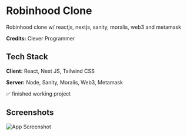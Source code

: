 # Robinhood Clone

Robinhood clone w/ reactjs, nextjs, sanity, moralis, web3 and metamask

**Credits:** Clever Programmer


## Tech Stack

**Client:** React, Next JS, Tailwind CSS

**Server:** Node, Sanity, Moralis, Web3, Metamask

✅ finished working project

## Screenshots
![App Screenshot](https://i.postimg.cc/QCs6SN0N/2022-04-14-11-33-45.png)
